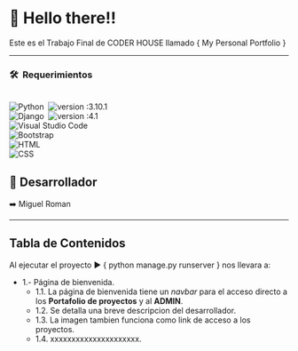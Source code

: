 # :wave: Hello there!!
Este es el Trabajo Final de CODER HOUSE llamado { My Personal Portfolio }

----
### 🛠 &nbsp;Requerimientos
\
 ![Python](https://img.shields.io/badge/-Python-05122A?style=flat&logo=python)&nbsp;
![version :3.10.1](https://img.shields.io/badge/version-3.10.1-informational)\
![Django](https://img.shields.io/badge/-Django-05122A?style=flat&logo=django&logoColor=092E20)&nbsp;
![version :4.1](https://img.shields.io/badge/version-4.1-informational)\
![Visual Studio Code](https://img.shields.io/badge/-Visual%20Studio%20Code-05122A?style=flat&logo=visual-studio-code&logoColor=007ACC)\
![Bootstrap](https://img.shields.io/badge/-Bootstrap-05122A?style=flat&logo=bootstrap&logoColor=563D7C)\
![HTML](https://img.shields.io/badge/-HTML-05122A?style=flat&logo=HTML5)\
![CSS](https://img.shields.io/badge/-CSS-05122A?style=flat&logo=CSS3&logoColor=1572B6)


## :construction_worker: Desarrollador ##
:arrow_right: Miguel Roman

----

## **Tabla de Contenidos**

Al ejecutar el proyecto :arrow_forward: { python manage.py runserver } nos llevara a:
  - 1.- Página de bienvenida.
    - 1.1. La página de bienvenida tiene un *navbar* para el acceso directo a los **Portafolio de proyectos** y al **ADMIN**.
    - 1.2. Se detalla una breve descripcion del desarrollador.
    - 1.3. La imagen tambien funciona como link de acceso a los proyectos.
    - 1.4. xxxxxxxxxxxxxxxxxxxxx.
  
